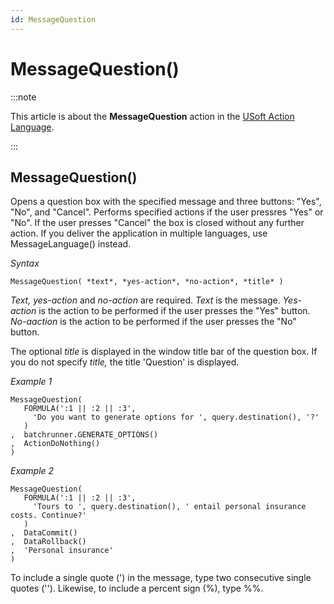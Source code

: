 ```yaml
---
id: MessageQuestion
---
```


# MessageQuestion()




:::note

This article is about the **MessageQuestion** action in the [USoft Action Language](/docs/Task_flow/Action_Language_reference/USoft_Action_Language.md).

:::

## **MessageQuestion()**

Opens a question box with the specified message and three buttons: "Yes", "No", and "Cancel". Performs specified actions if the user pressres "Yes" or "No". If the user presses "Cancel" the box is closed without any further action. If you deliver the application in multiple languages, use MessageLanguage() instead.

*Syntax*

```
MessageQuestion( *text*, *yes-action*, *no-action*, *title* )
```

*Text, yes-action* and *no-action* are required. *Text* is the message. *Yes-action* is the action to be performed if the user presses the "Yes" button. *No-aaction* is the action to be performed if the user presses the "No" button.

The optional *title* is displayed in the window title bar of the question box. If you do not specify *title,* the title 'Question' is displayed.

*Example 1*

```
MessageQuestion(
   FORMULA(':1 || :2 || :3',
     'Do you want to generate options for ', query.destination(), '?'
   )
,  batchrunner.GENERATE_OPTIONS()
,  ActionDoNothing()
)
```

*Example 2*

```
MessageQuestion(
   FORMULA(':1 || :2 || :3',
     'Tours to ', query.destination(), ' entail personal insurance costs. Continue?'
   )
,  DataCommit()
,  DataRollback()
,  'Personal insurance'
)
```

To include a single quote (') in the message, type two consecutive single quotes (''). Likewise, to include a percent sign (%), type %%.
